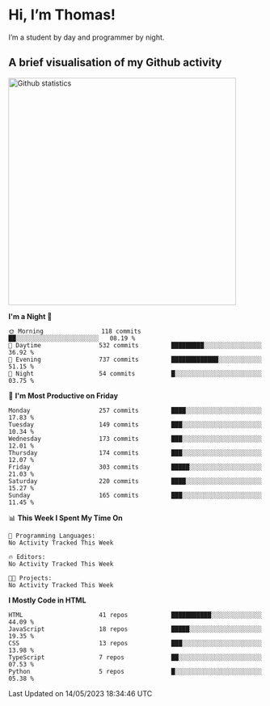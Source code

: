 # Hi, I’m Thomas!
I’m a student by day and programmer by night.

## A brief visualisation of my Github activity

<img title="My Github statistics" alt="Github statistics" width="450px" src="https://github-readme-stats.vercel.app/api?username=thomasrettig&show_icons=true&include_all_commits=true&count_private=true&&hide=issues&theme=tokyonight&border_radius=6px"/>

<!--START_SECTION:waka-->
**I'm a Night 🦉** 

```text
🌞 Morning                118 commits         ██░░░░░░░░░░░░░░░░░░░░░░░   08.19 % 
🌆 Daytime                532 commits         █████████░░░░░░░░░░░░░░░░   36.92 % 
🌃 Evening                737 commits         █████████████░░░░░░░░░░░░   51.15 % 
🌙 Night                  54 commits          █░░░░░░░░░░░░░░░░░░░░░░░░   03.75 % 
```
📅 **I'm Most Productive on Friday** 

```text
Monday                   257 commits         ████░░░░░░░░░░░░░░░░░░░░░   17.83 % 
Tuesday                  149 commits         ███░░░░░░░░░░░░░░░░░░░░░░   10.34 % 
Wednesday                173 commits         ███░░░░░░░░░░░░░░░░░░░░░░   12.01 % 
Thursday                 174 commits         ███░░░░░░░░░░░░░░░░░░░░░░   12.07 % 
Friday                   303 commits         █████░░░░░░░░░░░░░░░░░░░░   21.03 % 
Saturday                 220 commits         ████░░░░░░░░░░░░░░░░░░░░░   15.27 % 
Sunday                   165 commits         ███░░░░░░░░░░░░░░░░░░░░░░   11.45 % 
```


📊 **This Week I Spent My Time On** 

```text
💬 Programming Languages: 
No Activity Tracked This Week

🔥 Editors: 
No Activity Tracked This Week

🐱‍💻 Projects: 
No Activity Tracked This Week
```

**I Mostly Code in HTML** 

```text
HTML                     41 repos            ███████████░░░░░░░░░░░░░░   44.09 % 
JavaScript               18 repos            █████░░░░░░░░░░░░░░░░░░░░   19.35 % 
CSS                      13 repos            ███░░░░░░░░░░░░░░░░░░░░░░   13.98 % 
TypeScript               7 repos             ██░░░░░░░░░░░░░░░░░░░░░░░   07.53 % 
Python                   5 repos             █░░░░░░░░░░░░░░░░░░░░░░░░   05.38 % 
```




 Last Updated on 14/05/2023 18:34:46 UTC
<!--END_SECTION:waka-->
